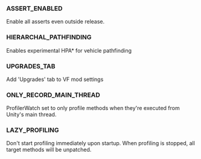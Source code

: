 ### ASSERT_ENABLED
Enable all asserts even outside release.

### HIERARCHAL_PATHFINDING
Enables experimental HPA* for vehicle pathfinding

### UPGRADES_TAB
Add 'Upgrades' tab to VF mod settings

### ONLY_RECORD_MAIN_THREAD
ProfilerWatch set to only profile methods when they're executed from Unity's main thread.

### LAZY_PROFILING
Don't start profiling immediately upon startup. When profiling is stopped, all target methods will be unpatched.